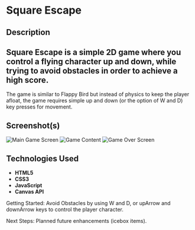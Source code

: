 # Square Escape

## Description

## Square Escape is a simple 2D game where you control a flying character up and down, while trying to avoid obstacles in order to achieve a high score.
The game is similar to Flappy Bird but instead of physics to keep the player afloat, the game requires simple up and down (or the option of W and D) key presses for movement.

## Screenshot(s)

![Main Game Screen](https://github.com/Elder-Xeno/Endless-Flight-Game/assets/116142253/d70b650a-83c6-4ee1-a079-1c7048dac924)
![Game Content](https://github.com/Elder-Xeno/Endless-Flight-Game/assets/116142253/2a4612b8-6c3d-4ca9-81d8-10328389373c)
![Game Over Screen](https://github.com/Elder-Xeno/Endless-Flight-Game/assets/116142253/216ba209-8e4e-498b-b6ac-a8f0b71fbeea)

## Technologies Used

- **HTML5**
- **CSS3**
- **JavaScript**
- **Canvas API**

Getting Started: Avoid Obstacles by using W and D, or upArrow and downArrow keys to control the player character.

Next Steps: Planned future enhancements (icebox items).
